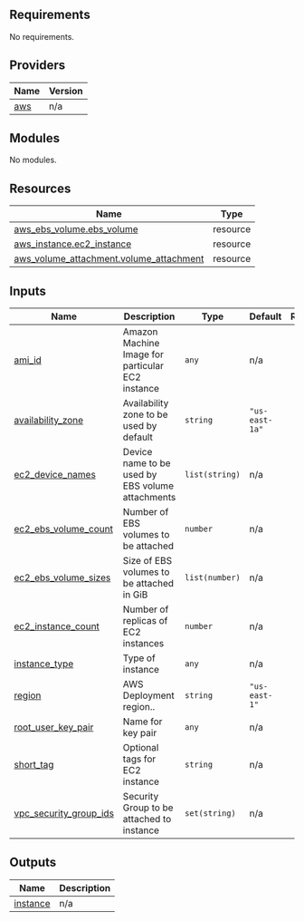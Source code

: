 <!-- BEGIN_TF_DOCS -->
## Requirements

No requirements.

## Providers

| Name | Version |
|------|---------|
| <a name="provider_aws"></a> [aws](#provider\_aws) | n/a |

## Modules

No modules.

## Resources

| Name | Type |
|------|------|
| [aws_ebs_volume.ebs_volume](https://registry.terraform.io/providers/hashicorp/aws/latest/docs/resources/ebs_volume) | resource |
| [aws_instance.ec2_instance](https://registry.terraform.io/providers/hashicorp/aws/latest/docs/resources/instance) | resource |
| [aws_volume_attachment.volume_attachment](https://registry.terraform.io/providers/hashicorp/aws/latest/docs/resources/volume_attachment) | resource |

## Inputs

| Name | Description | Type | Default | Required |
|------|-------------|------|---------|:--------:|
| <a name="input_ami_id"></a> [ami\_id](#input\_ami\_id) | Amazon Machine Image for particular EC2 instance | `any` | n/a | yes |
| <a name="input_availability_zone"></a> [availability\_zone](#input\_availability\_zone) | Availability zone to be used by default | `string` | `"us-east-1a"` | no |
| <a name="input_ec2_device_names"></a> [ec2\_device\_names](#input\_ec2\_device\_names) | Device name to be used by EBS volume attachments | `list(string)` | n/a | yes |
| <a name="input_ec2_ebs_volume_count"></a> [ec2\_ebs\_volume\_count](#input\_ec2\_ebs\_volume\_count) | Number of EBS volumes to be attached | `number` | n/a | yes |
| <a name="input_ec2_ebs_volume_sizes"></a> [ec2\_ebs\_volume\_sizes](#input\_ec2\_ebs\_volume\_sizes) | Size of EBS volumes to be attached in GiB | `list(number)` | n/a | yes |
| <a name="input_ec2_instance_count"></a> [ec2\_instance\_count](#input\_ec2\_instance\_count) | Number of replicas of EC2 instances | `number` | n/a | yes |
| <a name="input_instance_type"></a> [instance\_type](#input\_instance\_type) | Type of instance | `any` | n/a | yes |
| <a name="input_region"></a> [region](#input\_region) | AWS Deployment region.. | `string` | `"us-east-1"` | no |
| <a name="input_root_user_key_pair"></a> [root\_user\_key\_pair](#input\_root\_user\_key\_pair) | Name for key pair | `any` | n/a | yes |
| <a name="input_short_tag"></a> [short\_tag](#input\_short\_tag) | Optional tags for EC2 instance | `string` | n/a | yes |
| <a name="input_vpc_security_group_ids"></a> [vpc\_security\_group\_ids](#input\_vpc\_security\_group\_ids) | Security Group to be attached to instance | `set(string)` | n/a | yes |

## Outputs

| Name | Description |
|------|-------------|
| <a name="output_instance"></a> [instance](#output\_instance) | n/a |
<!-- END_TF_DOCS -->